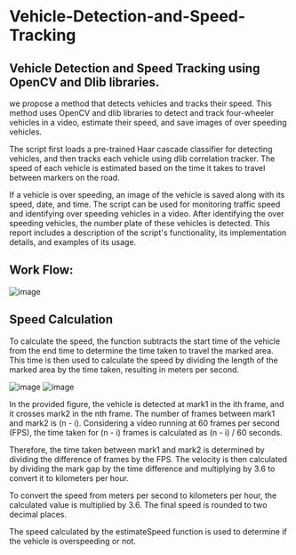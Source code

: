 # Vehicle-Detection-and-Speed-Tracking
<h2>Vehicle Detection and Speed Tracking using OpenCV and Dlib libraries.</h2>
<p>we propose a method that detects vehicles and tracks their speed. This method uses OpenCV and dlib libraries to detect and track four-wheeler vehicles in a video, estimate their speed, and save images of over speeding vehicles.</p>
<p>The script first loads a pre-trained Haar cascade classifier for detecting vehicles, and then tracks each vehicle using dlib correlation tracker. The speed of each vehicle is estimated based on the time it takes to travel between markers on the road.</p>
<p>If a vehicle is over speeding, an image of the vehicle is saved along with its speed, date, and time. The script can be used for monitoring traffic speed and identifying over speeding vehicles in a video.
After identifying the over speeding vehicles, the number plate of these vehicles is detected. This report includes a description of the script's functionality, its implementation details, and examples of its usage.</p>

<h2>Work Flow:</h2>

![image](https://github.com/venkataKoushik/Vehicle-Detection-and-Speed-Tracking/assets/123009890/43d1d800-9b58-4d37-8245-de56e063376b)

<h2>Speed Calculation</h2>
<p>To calculate the speed, the function subtracts the start time of the vehicle from the end time to determine the time taken to travel the marked area. This time is then used to calculate the speed by dividing the length of the marked area by the time taken, resulting in meters per second.</p>

![image](https://github.com/venkataKoushik/Vehicle-Detection-and-Speed-Tracking/assets/123009890/3a19e586-9d82-45f4-ae0a-ebe1534fdc2b)
![image](https://github.com/venkataKoushik/Vehicle-Detection-and-Speed-Tracking/assets/123009890/128b3d5a-8cf7-4269-ad5d-7eefde6909e7)

In the provided figure, the vehicle is detected at mark1 in the ith frame, and it crosses mark2 in the nth frame. The number of frames between mark1 and mark2 is (n - i). Considering a video running at 60 frames per second (FPS), the time taken for (n - i) frames is calculated as (n - i) / 60 seconds.

Therefore, the time taken between mark1 and mark2 is determined by dividing the difference of frames by the FPS. The velocity is then calculated by dividing the mark gap by the time difference and multiplying by 3.6 to convert it to kilometers per hour.

To convert the speed from meters per second to kilometers per hour, the calculated value is multiplied by 3.6. The final speed is rounded to two decimal places.

The speed calculated by the estimateSpeed function is used to determine if the vehicle is overspeeding or not.




